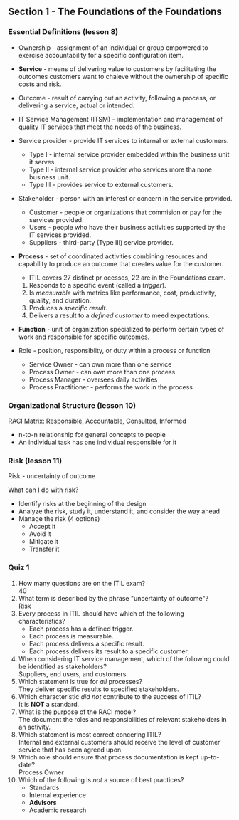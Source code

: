 ## Section 1 - The Foundations of the Foundations

### Essential Definitions (lesson 8)

* Ownership - assignment of an individual or group empowered to exercise accountability for a specific configuration item.

* **Service** - means of delivering value to customers by facilitating the outcomes customers want to chaieve without the ownership of specific costs and risk.

* Outcome - result of carrying out an activity, following a process, or delivering a service, actual or intended.

* IT Service Management (ITSM) - implementation and management of quality IT services that meet the needs of the business.

* Service provider - provide IT services to internal or external customers.
	* Type I - internal service provider embedded within the business unit it serves.
	* Type II - internal service provider who services more tha none business unit.
	* Type III - provides service to external customers.

* Stakeholder - person with an interest or concern in the service provided.
	* Customer - people or organizations that commision or pay for the services provided.
	* Users - people who have their business activities supported by the IT services provided.
	* Suppliers - third-party (Type III) service provider.

* **Process** - set of coordinated activities combining resources and capability to produce an outcome that creates value for the customer.
	- ITIL covers 27 distinct pr
	ocesses, 22 are in the Foundations exam.
	1. Responds to a specific event (called a _trigger_).
	2. Is _measurable_ with metrics like performance, cost, productivity, quality, and duration.
	3. Produces a _specific result_.
	4. Delivers a result to a _defined customer_ to meed expectations.

* **Function** - unit of organization specialized to perform certain types of work and responsible for specific outcomes.

* Role - position, responsiblity, or duty within a process or function
	- Service Owner - can own more than one service
	- Process Owner - can own more than one process
	- Process Manager - oversees daily activities
	- Process Practitioner - performs the work in the process

### Organizational Structure (lesson 10)

RACI Matrix: Responsible, Accountable, Consulted, Informed
* n-to-n relationship for general concepts to people
* An individual task has one individual responsible for it

### Risk (lesson 11)

Risk - uncertainty of outcome

What can I do with risk?
- Identify risks at the beginning of the design
- Analyze the risk, study it, understand it, and consider the way ahead
- Manage the risk (4 options)
	- Accept it
	- Avoid it
	- Mitigate it
	- Transfer it

### Quiz 1
1. How many questions are on the ITIL exam?  
	40
2. What term is described by the phrase "uncertainty of outcome"?  
	Risk
3. Every process in ITIL should have which of the following characteristics?  
	- Each process has a defined trigger.
	- Each process is measurable.
	- Each process delivers a specific result.
	- Each process delivers its result to a specific customer.
4. When considering IT service management, which of the following could be identified as stakeholders?  
	Suppliers, end users, and customers.
5. Which statement is true for *all* processes?  
	They deliver specific results to specified stakeholders.
6. Which characteristic *did not* contribute to the success of ITIL?  
	It is **NOT** a standard.
7. What is the purpose of the RACI model?  
	The document the roles and responsibilities of relevant stakeholders in an activity.
8. Which statement is most correct concering ITIL?  
	Internal and external customers should receive the level of customer service that has been agreed upon
9. Which role should ensure that process documentation is kept up-to-date?  
	Process Owner
10. Which of the following is *not* a source of best practices?  
	- Standards
	- Internal experience
	- **Advisors**
	- Academic research
